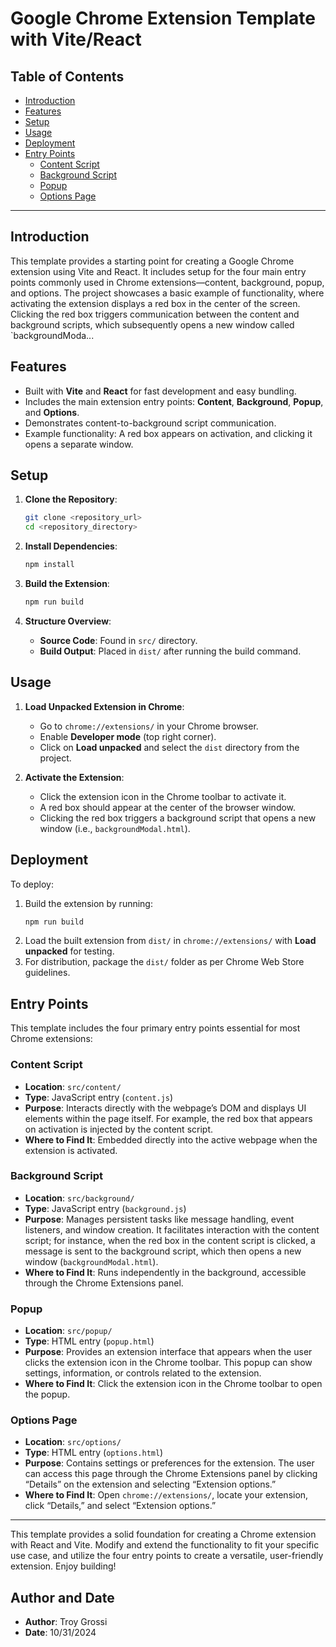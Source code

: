 
# Google Chrome Extension Template with Vite/React

## Table of Contents
- [Introduction](#introduction)
- [Features](#features)
- [Setup](#setup)
- [Usage](#usage)
- [Deployment](#deployment)
- [Entry Points](#entry-points)
  - [Content Script](#content-script)
  - [Background Script](#background-script)
  - [Popup](#popup)
  - [Options Page](#options-page)

---

## Introduction
This template provides a starting point for creating a Google Chrome extension using Vite and React. It includes setup for the four main entry points commonly used in Chrome extensions—content, background, popup, and options. The project showcases a basic example of functionality, where activating the extension displays a red box in the center of the screen. Clicking the red box triggers communication between the content and background scripts, which subsequently opens a new window called `backgroundModa...

## Features
- Built with **Vite** and **React** for fast development and easy bundling.
- Includes the main extension entry points: **Content**, **Background**, **Popup**, and **Options**.
- Demonstrates content-to-background script communication.
- Example functionality: A red box appears on activation, and clicking it opens a separate window.

## Setup

1. **Clone the Repository**:
   ```bash
   git clone <repository_url>
   cd <repository_directory>
   ```

2. **Install Dependencies**:
   ```bash
   npm install
   ```

3. **Build the Extension**:
   ```bash
   npm run build
   ```

4. **Structure Overview**:
   - **Source Code**: Found in `src/` directory.
   - **Build Output**: Placed in `dist/` after running the build command.

## Usage

1. **Load Unpacked Extension in Chrome**:
   - Go to `chrome://extensions/` in your Chrome browser.
   - Enable **Developer mode** (top right corner).
   - Click on **Load unpacked** and select the `dist` directory from the project.

2. **Activate the Extension**:
   - Click the extension icon in the Chrome toolbar to activate it.
   - A red box should appear at the center of the browser window.
   - Clicking the red box triggers a background script that opens a new window (i.e., `backgroundModal.html`).

## Deployment

To deploy:
1. Build the extension by running:
   ```bash
   npm run build
   ```
2. Load the built extension from `dist/` in `chrome://extensions/` with **Load unpacked** for testing.
3. For distribution, package the `dist/` folder as per Chrome Web Store guidelines.

## Entry Points

This template includes the four primary entry points essential for most Chrome extensions:

### Content Script
- **Location**: `src/content/`
- **Type**: JavaScript entry (`content.js`)
- **Purpose**: Interacts directly with the webpage’s DOM and displays UI elements within the page itself. For example, the red box that appears on activation is injected by the content script.
- **Where to Find It**: Embedded directly into the active webpage when the extension is activated.

### Background Script
- **Location**: `src/background/`
- **Type**: JavaScript entry (`background.js`)
- **Purpose**: Manages persistent tasks like message handling, event listeners, and window creation. It facilitates interaction with the content script; for instance, when the red box in the content script is clicked, a message is sent to the background script, which then opens a new window (`backgroundModal.html`).
- **Where to Find It**: Runs independently in the background, accessible through the Chrome Extensions panel.

### Popup
- **Location**: `src/popup/`
- **Type**: HTML entry (`popup.html`)
- **Purpose**: Provides an extension interface that appears when the user clicks the extension icon in the Chrome toolbar. This popup can show settings, information, or controls related to the extension.
- **Where to Find It**: Click the extension icon in the Chrome toolbar to open the popup.

### Options Page
- **Location**: `src/options/`
- **Type**: HTML entry (`options.html`)
- **Purpose**: Contains settings or preferences for the extension. The user can access this page through the Chrome Extensions panel by clicking “Details” on the extension and selecting “Extension options.”
- **Where to Find It**: Open `chrome://extensions/`, locate your extension, click “Details,” and select “Extension options.”

---

This template provides a solid foundation for creating a Chrome extension with React and Vite. Modify and extend the functionality to fit your specific use case, and utilize the four entry points to create a versatile, user-friendly extension. Enjoy building!

## Author and Date
- **Author**: Troy Grossi
- **Date**: 10/31/2024

